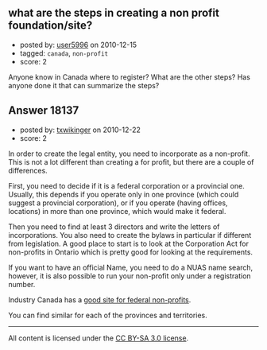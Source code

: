 ## what are the steps in creating a non profit foundation/site?

- posted by: [user5996](https://stackexchange.com/users/-1/5996-user5996) on 2010-12-15
- tagged: `canada`, `non-profit`
- score: 2

Anyone know in Canada where to register?
What are the other steps?
Has anyone done it that can summarize the steps?


## Answer 18137

- posted by: [txwikinger](https://stackexchange.com/users/-1/4314-txwikinger) on 2010-12-22
- score: 2

<p>In order to create the legal entity, you need to incorporate as a non-profit. This is not a lot different than creating a for profit, but there are a couple of differences.</p>

<p>First, you need to decide if it is a federal corporation or a provincial one. Usually, this depends if you operate only in one province (which could suggest a provincial corporation), or if you operate (having offices, locations) in more than one province, which would make it federal.</p>

<p>Then you need to find at least 3 directors and write the letters of incorporations. You also need to create the bylaws in particular if different from legislation. A good place to start is to look at the Corporation Act for non-profits in Ontario which is pretty good for looking at the requirements. </p>

<p>If you want to have an official Name, you need to do a NUAS name search, however, it is also possible to run your non-profit only under a registration number.</p>

<p>Industry Canada has a <a href="http://www.ic.gc.ca/eic/site/cd-dgc.nsf/eng/h_cs02145.html" rel="nofollow">good site for federal non-profits</a>.</p>

<p>You can find similar for each of the provinces and territories.</p>




---

All content is licensed under the [CC BY-SA 3.0 license](https://creativecommons.org/licenses/by-sa/3.0/).
